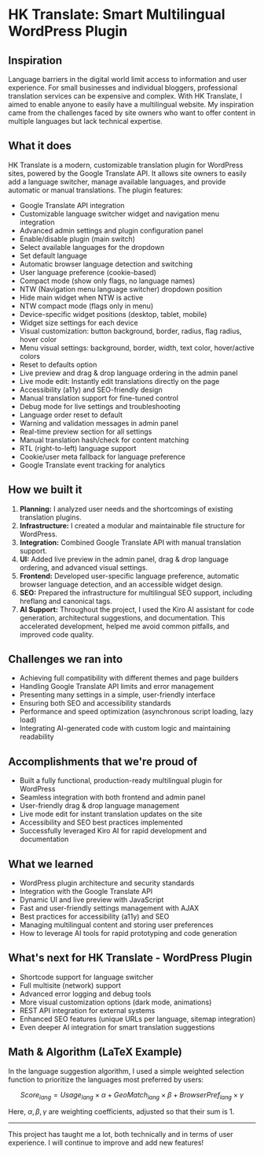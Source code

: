 # HK Translate: Smart Multilingual WordPress Plugin

## Inspiration

Language barriers in the digital world limit access to information and user experience. For small businesses and individual bloggers, professional translation services can be expensive and complex. With HK Translate, I aimed to enable anyone to easily have a multilingual website. My inspiration came from the challenges faced by site owners who want to offer content in multiple languages but lack technical expertise.

## What it does

HK Translate is a modern, customizable translation plugin for WordPress sites, powered by the Google Translate API. It allows site owners to easily add a language switcher, manage available languages, and provide automatic or manual translations. The plugin features:

- Google Translate API integration
- Customizable language switcher widget and navigation menu integration
- Advanced admin settings and plugin configuration panel
- Enable/disable plugin (main switch)
- Select available languages for the dropdown
- Set default language
- Automatic browser language detection and switching
- User language preference (cookie-based)
- Compact mode (show only flags, no language names)
- NTW (Navigation menu language switcher) dropdown position
- Hide main widget when NTW is active
- NTW compact mode (flags only in menu)
- Device-specific widget positions (desktop, tablet, mobile)
- Widget size settings for each device
- Visual customization: button background, border, radius, flag radius, hover color
- Menu visual settings: background, border, width, text color, hover/active colors
- Reset to defaults option
- Live preview and drag & drop language ordering in the admin panel
- Live mode edit: Instantly edit translations directly on the page
- Accessibility (a11y) and SEO-friendly design
- Manual translation support for fine-tuned control
- Debug mode for live settings and troubleshooting
- Language order reset to default
- Warning and validation messages in admin panel
- Real-time preview section for all settings
- Manual translation hash/check for content matching
- RTL (right-to-left) language support
- Cookie/user meta fallback for language preference
- Google Translate event tracking for analytics

## How we built it

1. **Planning:** I analyzed user needs and the shortcomings of existing translation plugins.
2. **Infrastructure:** I created a modular and maintainable file structure for WordPress.
3. **Integration:** Combined Google Translate API with manual translation support.
4. **UI:** Added live preview in the admin panel, drag & drop language ordering, and advanced visual settings.
5. **Frontend:** Developed user-specific language preference, automatic browser language detection, and an accessible widget design.
6. **SEO:** Prepared the infrastructure for multilingual SEO support, including hreflang and canonical tags.
7. **AI Support:** Throughout the project, I used the Kiro AI assistant for code generation, architectural suggestions, and documentation. This accelerated development, helped me avoid common pitfalls, and improved code quality.

## Challenges we ran into

- Achieving full compatibility with different themes and page builders
- Handling Google Translate API limits and error management
- Presenting many settings in a simple, user-friendly interface
- Ensuring both SEO and accessibility standards
- Performance and speed optimization (asynchronous script loading, lazy load)
- Integrating AI-generated code with custom logic and maintaining readability

## Accomplishments that we're proud of

- Built a fully functional, production-ready multilingual plugin for WordPress
- Seamless integration with both frontend and admin panel
- User-friendly drag & drop language management
- Live mode edit for instant translation updates on the site
- Accessibility and SEO best practices implemented
- Successfully leveraged Kiro AI for rapid development and documentation

## What we learned

- WordPress plugin architecture and security standards
- Integration with the Google Translate API
- Dynamic UI and live preview with JavaScript
- Fast and user-friendly settings management with AJAX
- Best practices for accessibility (a11y) and SEO
- Managing multilingual content and storing user preferences
- How to leverage AI tools for rapid prototyping and code generation

## What's next for HK Translate - WordPress Plugin

- Shortcode support for language switcher
- Full multisite (network) support
- Advanced error logging and debug tools
- More visual customization options (dark mode, animations)
- REST API integration for external systems
- Enhanced SEO features (unique URLs per language, sitemap integration)
- Even deeper AI integration for smart translation suggestions

## Math & Algorithm (LaTeX Example)

In the language suggestion algorithm, I used a simple weighted selection function to prioritize the languages most preferred by users:

$$
Score_{lang} = Usage_{lang} \times \alpha + GeoMatch_{lang} \times \beta + BrowserPref_{lang} \times \gamma
$$

Here, $\alpha, \beta, \gamma$ are weighting coefficients, adjusted so that their sum is 1.

---

This project has taught me a lot, both technically and in terms of user experience. I will continue to improve and add new features!
